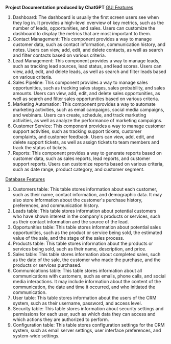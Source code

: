 <b>Project Documentation produced by ChatGPT</b>
<u>GUI Features</u>
1.	Dashboard: The dashboard is usually the first screen users see when they log in. It provides a high-level overview of key metrics, such as the number of leads, opportunities, and sales. Users can customize the dashboard to display the metrics that are most important to them.
2.	Contact Management: This component provides a way to manage customer data, such as contact information, communication history, and notes. Users can view, add, edit, and delete contacts, as well as search and filter contacts based on various criteria.
3.	Lead Management: This component provides a way to manage leads, such as tracking lead sources, lead status, and lead scores. Users can view, add, edit, and delete leads, as well as search and filter leads based on various criteria.
4.	Sales Pipeline: This component provides a way to manage sales opportunities, such as tracking sales stages, sales probability, and sales amounts. Users can view, add, edit, and delete sales opportunities, as well as search and filter sales opportunities based on various criteria.
5.	Marketing Automation: This component provides a way to automate marketing activities, such as email campaigns, social media campaigns, and webinars. Users can create, schedule, and track marketing activities, as well as analyze the performance of marketing campaigns.
6.	Customer Service: This component provides a way to manage customer support activities, such as tracking support tickets, customer complaints, and customer feedback. Users can view, add, edit, and delete support tickets, as well as assign tickets to team members and track the status of tickets.
7.	Reports: This component provides a way to generate reports based on customer data, such as sales reports, lead reports, and customer support reports. Users can customize reports based on various criteria, such as date range, product category, and customer segment.

<u>Database Features</u>

1.	Customers table: This table stores information about each customer, such as their name, contact information, and demographic data. It may also store information about the customer's purchase history, preferences, and communication history.
2.	Leads table: This table stores information about potential customers who have shown interest in the company's products or services, such as their contact information and the source of the lead.
3.	Opportunities table: This table stores information about potential sales opportunities, such as the product or service being sold, the estimated value of the sale, and the stage of the sales process.
4.	Products table: This table stores information about the products or services being sold, such as their name, description, and price.
5.	Sales table: This table stores information about completed sales, such as the date of the sale, the customer who made the purchase, and the products or services purchased.
6.	Communications table: This table stores information about all communications with customers, such as emails, phone calls, and social media interactions. It may include information about the content of the communication, the date and time it occurred, and who initiated the communication.
7.	User table: This table stores information about the users of the CRM system, such as their username, password, and access level.
8.	Security table: This table stores information about security settings and permissions for each user, such as which data they can access and which actions they are authorized to perform.
9.	Configuration table: This table stores configuration settings for the CRM system, such as email server settings, user interface preferences, and system-wide settings.


